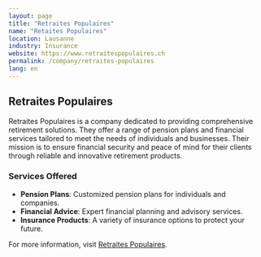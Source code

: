```yaml
---
layout: page
title: "Retraites Populaires"
name: "Retaites Populaires"
location: Lausanne
industry: Insurance
website: https://www.retraitespopulaires.ch
permalink: /company/retraites-populaires
lang: en
---
```


## Retraites Populaires

Retraites Populaires is a company dedicated to providing comprehensive retirement solutions. They offer a range of pension plans and financial services tailored to meet the needs of individuals and businesses. Their mission is to ensure financial security and peace of mind for their clients through reliable and innovative retirement products.

### Services Offered

- **Pension Plans**: Customized pension plans for individuals and companies.
- **Financial Advice**: Expert financial planning and advisory services.
- **Insurance Products**: A variety of insurance options to protect your future.

For more information, visit [Retraites Populaires](https://www.retraitespopulaires.ch).
